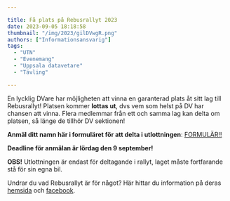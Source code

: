 ```yaml
---

title: Få plats på Rebusrallyt 2023
date: 2023-09-05 18:18:58
thumbnail: "/img/2023/gilDVwgR.png"
authors: ["Informationsansvarig"]
tags: 
  - "UTN"
  - "Evenemang"
  - "Uppsala datavetare"
  - "Tävling"

---
```

En lycklig DVare har möjligheten att vinna en garanterad plats åt sitt lag till Rebusrallyt! Platsen kommer **lottas ut**, dvs vem som helst på DV har chansen att vinna. Flera medlemmar från ett och samma lag kan delta om platsen, så länge de tillhör DV sektionen! 

**Anmäl ditt namn här i formuläret för att delta i utlottningen**: [FORMULÄR!!](https://forms.gle/V88ttvYjNsKevnuR7)

**Deadline för anmälan är lördag den 9 september!**

**OBS!** Utlottningen är endast för deltagande i rallyt, laget måste fortfarande stå för sin egna bil. 

Undrar du vad Rebusrallyt är för något? Här hittar du information på deras [hemsida](https://rally.utn.se/) och [facebook](https://www.facebook.com/events/1604942433329168/?acontext=%7B%22event_action_history%22%3A[%7B%22mechanism%22%3A%22your_upcoming_events_unit%22%2C%22surface%22%3A%22bookmark%22%7D]%2C%22ref_notif_type%22%3Anull%7D). 

